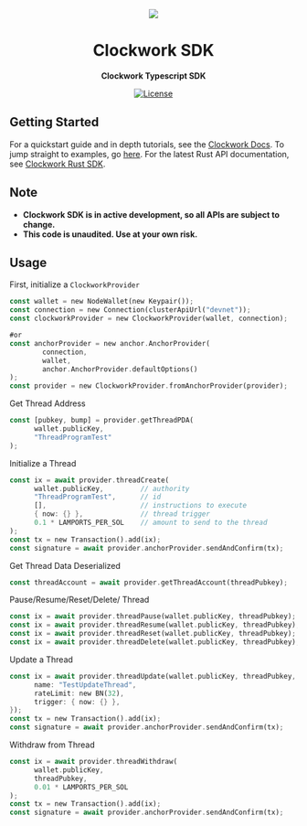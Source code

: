 <p align="center">
  <img src=https://imgur.com/IpOp9W3.jpg>
</p>

<h1 align="center">Clockwork SDK</h1>
<p align="center"><strong>Clockwork Typescript SDK</strong></p>

<div align="center">

  <a href="https://opensource.org/licenses/MIT">![License](https://img.shields.io/badge/License-MIT-yellow.svg)</a>  

</div>

## Getting Started

For a quickstart guide and in depth tutorials, see the [Clockwork Docs](https://docs.clockwork.xyz/about/readme).
To jump straight to examples, go [here](https://github.com/clockwork-xyz/sdk/tree/main/tests). For the latest Rust API documentation, see [Clockwork Rust SDK](https://docs.rs/clockwork-sdk/latest/clockwork_sdk/).

## Note

- **Clockwork SDK is in active development, so all APIs are subject to change.**
- **This code is unaudited. Use at your own risk.**

## Usage

First, initialize a `ClockworkProvider`

```rust
const wallet = new NodeWallet(new Keypair());
const connection = new Connection(clusterApiUrl("devnet"));
const clockworkProvider = new ClockworkProvider(wallet, connection);

#or
const anchorProvider = new anchor.AnchorProvider(
        connection,
        wallet,
        anchor.AnchorProvider.defaultOptions()
);
const provider = new ClockworkProvider.fromAnchorProvider(provider);
```

Get Thread Address

```rust
const [pubkey, bump] = provider.getThreadPDA(
      wallet.publicKey,
      "ThreadProgramTest"
);
```

Initialize a Thread

```rust
const ix = await provider.threadCreate(
      wallet.publicKey,         // authority
      "ThreadProgramTest",      // id
      [],                       // instructions to execute
      { now: {} },              // thread trigger
      0.1 * LAMPORTS_PER_SOL    // amount to send to the thread
);
const tx = new Transaction().add(ix);
const signature = await provider.anchorProvider.sendAndConfirm(tx);
```

Get Thread Data Deserialized

```rust
const threadAccount = await provider.getThreadAccount(threadPubkey);
```

Pause/Resume/Reset/Delete/ Thread

```rust
const ix = await provider.threadPause(wallet.publicKey, threadPubkey);
const ix = await provider.threadResume(wallet.publicKey, threadPubkey);
const ix = await provider.threadReset(wallet.publicKey, threadPubkey);
const ix = await provider.threadDelete(wallet.publicKey, threadPubkey);
```

Update a Thread

```rust
const ix = await provider.threadUpdate(wallet.publicKey, threadPubkey, {
      name: "TestUpdateThread",
      rateLimit: new BN(32),
      trigger: { now: {} },
});
const tx = new Transaction().add(ix);
const signature = await provider.anchorProvider.sendAndConfirm(tx);
```

Withdraw from Thread

```rust
const ix = await provider.threadWithdraw(
      wallet.publicKey,
      threadPubkey,
      0.01 * LAMPORTS_PER_SOL
);
const tx = new Transaction().add(ix);
const signature = await provider.anchorProvider.sendAndConfirm(tx);
```
